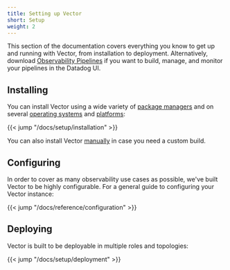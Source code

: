```yaml
---
title: Setting up Vector
short: Setup
weight: 2
---
```


This section of the documentation covers everything you know to get up and running with Vector, from installation to deployment. Alternatively, download [Observability Pipelines](https://www.datadoghq.com/product/observability-pipelines/) if you want to build, manage, and monitor your pipelines in the Datadog UI.

## Installing

You can install Vector using a wide variety of [package managers](/docs/setup/installation/package-managers) and on several [operating systems](/docs/setup/installation/operating-systems) and [platforms](/docs/setup/installation/platforms):

{{< jump "/docs/setup/installation" >}}

You can also install Vector [manually](/docs/setup/installation/manual) in case you need a custom build.

## Configuring

In order to cover as many observability use cases as possible, we've built Vector to be highly configurable. For a general guide to configuring your Vector instance:

{{< jump "/docs/reference/configuration" >}}

## Deploying

Vector is built to be deployable in multiple roles and topologies:

{{< jump "/docs/setup/deployment" >}}


